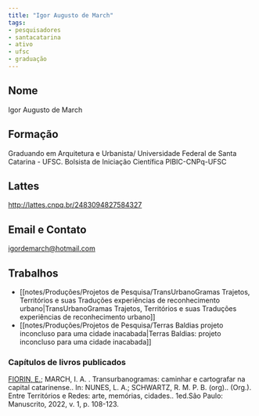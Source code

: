 ```yaml
---
title: "Igor Augusto de March"
tags: 
- pesquisadores
- santacatarina
- ativo
- ufsc
- graduação
---
```


## Nome
Igor Augusto de March

## Formação
Graduando em Arquitetura e Urbanista/ Universidade Federal de Santa Catarina - UFSC. Bolsista de Iniciação Científica PIBIC-CNPq-UFSC

## Lattes
http://lattes.cnpq.br/2483094827584327

## Email e Contato
[igordemarch@hotmail.com](mailto:igordemarch@hotmail.com)

## Trabalhos
- [[notes/Produções/Projetos de Pesquisa/TransUrbanoGramas Trajetos, Territórios e suas Traduções experiências de reconhecimento urbano|TransUrbanoGramas Trajetos, Territórios e suas Traduções experiências de reconhecimento urbano]] 
- [[notes/Produções/Projetos de Pesquisa/Terras Baldias projeto inconcluso para uma cidade inacabada|Terras Baldias: projeto inconcluso para uma cidade inacabada]]

### Capítulos de livros publicados 

[FIORIN, E.](http://lattes.cnpq.br/5599203800231511); MARCH, I. A. . Transurbanogramas: caminhar e cartografar na capital catarinense.. In: NUNES, L. A.; SCHWARTZ, R. M. P. B. (org).. (Org.). Entre Territórios e Redes: arte, memórias, cidades.. 1ed.São Paulo: Manuscrito, 2022, v. 1, p. 108-123.